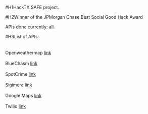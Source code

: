 #H1HackTX SAFE project.<br />

#H2Winner of the JPMorgan Chase Best Social Good Hack Award <br />

APIs done currently: all. <br />

#H3List of APIs: <br />
<br />
<br />
Openweathermap [link](https://openweathermap.org/)<br />
<br />
BlueChasm [link](https://docs.google.com/document/d/1_M8GvkFVyr--kWpuptM5_x4M0t_wC_M7OQjl8TcVii0/edit#)<br />
<br />
SpotCrime [link](https://www.spotcrime.com/#2600-2604%20Speedway%2C%20Austin%2C%20TX%2078712%2C%20USA)<br />
<br />
Sigimera [link](https://www.sigimera.com/)<br />
<br />
Google Maps [link](https://maps.googleapis.com/)<br />
<br />
Twilio [link](https://www.twilio.com/?mkwid=s5YsI2dSk&pdv=c&pcrid=116306358629&pmt=e&pkw=twilio&campaign=G_S_Brand_Alpha_NA&group=twilio&utm_source=google&utm_medium=cpc&utm_term=&utm_campaign=G_S_Brand_Alpha_NA&utm_group=twilio&gclid=CjwKEAjwv7HABRCSxfrjkJPnrWgSJAA45qA2ySAsY25KWS0O_BycV2Yttm0WdkPi3NAfkqHi_JY7EBoCR0bw_wcB)<br />
<br />
<br />
